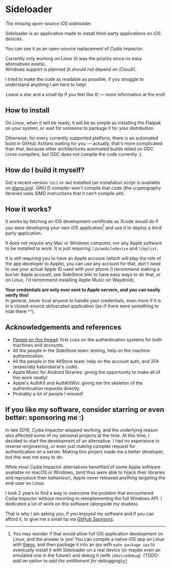 # Sideloader

*The missing open-source iOS sideloader.*

Sideloader is an application made to install third-party applications on iOS devices.

You can see it as an open-source replacement of _Cydia Impactor_.

Currently only working on Linux (it was the priority since no easy alternatives exists). \
Windows support is planned (it should not depend on iCloud!).

I tried to make the code as readable as possible, if you struggle to understand anything
I am here to help!

<center>Leave a star and a small tip if you feel like it! — more information at the end!</center>

## How to install

On Linux, when it will be ready, it will be as simple as installing the Flatpak on your
system, or wait for someone to package it for your distribution.

Otherwise, for every currently supported platform, there is an automated build in GitHub
Actions waiting for you — actually, that's more complicated than that, because other 
architectures automated builds relied on GDC cross-compilers, but GDC does not compile the
code currently :(.

## How do I build it myself?

Get a recent version `ldc2` or `dmd` installed (an installation script is available on 
[dlang.org](https://dlang.org/)). GNU D compiler won't compile that code (the cryptography
libraries uses SIMD instructions that it can't compile yet).

## How it works?

It works by fetching an iOS development certificate as Xcode would do if you were
developing your own iOS application[^1] and use it to deploy a third party application.

It does not require any Mac or Windows computer, nor any Apple software to be
installed to work. It is just requiring `libimobiledevice` and `libplist`.

It is still requiring you to have an Apple account (which will play the role of the
app developer to Apple), you can use any account for that, don't need to use your actual
Apple ID used with your phone (I recommend making a burner Apple account, see SideStore 
wiki to have easy ways to do that, or on Linux, I'd recommend installing Apple Music on 
Waydroid).

**Your credentials are only ever sent to Apple servers, and you can easily verify this!**\
In general, never trust anyone to handle your credentials, even more if it is in a
closed-source obfuscated application (as-if there were something to hide there ^^).

[^1]: You may wonder if that would allow full iOS application development on Linux, and
the answer is yes! You can compile a native iOS app on Linux with 
[theos](https://theos.dev), and then package it into an ipa with `make package ipa` to
eventually install it with Sideloader on a real device (or maybe even an emulated one
in the future!) and debug it (with `idevicedebug`). _(TODO: add an option to add the
entitlement for debugging)_

## Acknowledgements and references

- [People on this thread](https://github.com/horrorho/InflatableDonkey/issues/87): first
cues on the authentication systems for both machines and accounts.
- All the people in the SideStore team: testing, help on the machine authentication.
- All the people in the AltStore team: help on the account auth, and 2FA (especially 
kabiroberai's code).
- Apple Music for Android libraries: giving the opportunity to make all of this work 
neatly!
- Apple's AuthKit and AuthKitWin: giving me the skeleton of the authentication requests 
directly.
- Probably a lot of people I missed!

## If you like my software, consider starring or even better: sponsoring me :)

In late 2019, Cydia Impactor stopped working, and the underlying reason also affected
some of my personal projects at the time. At this time, I decided to start the development
of an alternative. I had no experience in reverse-engineering, or even just making complex
request for authentication on a server. Making this project made me a better developer,
but this was not easy to do. 

While most Cydia Impactor alternatives benefited of some Apple software available on
macOS or Windows, (and thus were able to hijack their libraries and reproduce their
behaviour), Apple never released anything targeting the end-user on Linux.

I took 2 years to find a way to overcome the problem that encountered Cydia Impactor
without resorting to reimplementing the full Windows API. I dedicated a lot of work
on this software (alongside my studies). 

That is why I am asking you, if you enjoyed my software and if you can afford it, to 
give me a small tip via [GitHub Sponsors](https://github.com/sponsors/Dadoum).
